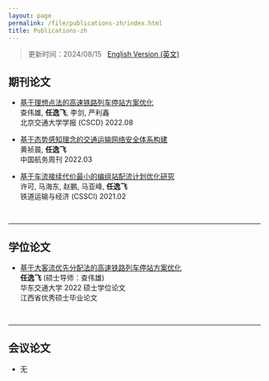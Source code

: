```yaml
---
layout: page
permalink: /file/publications-zh/index.html
title: Publications-zh
---
```


> 更新时间：2024/08/15 &nbsp;  [English Version (英文)](https://renyifei97.github.io/publications/)

## 期刊论文

- [基于理想点法的高速铁路列车停站方案优化](https://renyifei97.github.io/mypaper/journalpaper/基于理想点法的高速铁路列车停站方案优化_查伟雄.pdf)<br>查伟雄, **任逸飞**, 李剑, 严利鑫<br>北京交通大学学报 (CSCD) 2022.08

- [基于态势感知理念的交通运输网络安全体系构建](https://renyifei97.github.io/mypaper/journalpaper/基于态势感知理念的交通运输网络安全体系构建_黄祯晨.pdf)<br>黄祯晨, **任逸飞**<br>中国航务周刊 2022.03

- [基于车流接续代价最小的编组站配流计划优化研究](https://renyifei97.github.io/mypaper/journalpaper/基于车流接续代价最小的编组站配流计划优化研究_许可.pdf)<br>许可, 马海东, 赵鹏, 马亚峰, **任逸飞**<br>铁道运输与经济 (CSSCI) 2021.02

  <br>


---

## 学位论文

- [基于大客流优先分配法的高速铁路列车停站方案优化](https://renyifei97.github.io/mypaper/thesis/基于大客流优先分配法的高速铁路列车停站方案优化.pdf)<br>**任逸飞** (硕士导师：查伟雄)<br>华东交通大学 2022 硕士学位论文<br>江西省优秀硕士毕业论文

  <br>

---

## 会议论文

- 无
